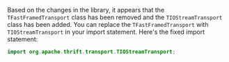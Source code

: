 Based on the changes in the library, it appears that the `TFastFramedTransport` class has been removed and the `TIOStreamTransport` class has been added. You can replace the `TFastFramedTransport` with `TIOStreamTransport` in your import statement. Here's the fixed import statement:

```java
import org.apache.thrift.transport.TIOStreamTransport;
```
